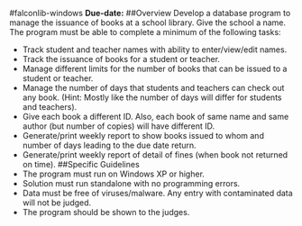 #falconlib-windows
**Due-date:**
##Overview
Develop a database program to manage the issuance of books at a school library. Give the school a name. 
The program must be able to complete a minimum of the following tasks:
* Track student and teacher names with ability to enter/view/edit names.
* Track the issuance of books for a student or teacher.
* Manage different limits for the number of books that can be issued to a student or teacher.
* Manage the number of days that students and teachers can check out any book. (Hint: Mostly like the number of days
will differ for students and teachers).
* Give each book a different ID. Also, each book of same name and same author (but number of copies) will have 
different ID.
* Generate/print weekly report to show books issued to whom and number of days leading to the due date return.
* Generate/print weekly report of detail of fines (when book not returned on time).
##Specific Guidelines
* The program must run on Windows XP or higher.
* Solution must run standalone with no programming errors.
* Data must be free of viruses/malware. Any entry with contaminated data will not be judged.
* The program should be shown to the judges.
